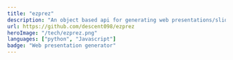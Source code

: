```yaml
---
title: "ezprez"
description: "An object based api for generating web presentations/slideshows"
url: https://github.com/descent098/ezprez
heroImage: "/tech/ezprez.png"
languages: ["python", "Javascript"]
badge: "Web presentation generator"
---
```



